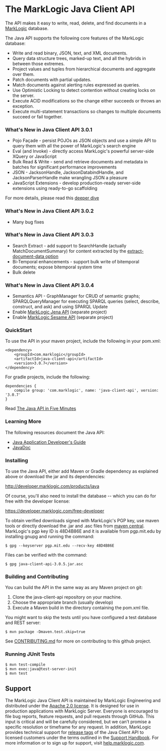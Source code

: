 # The MarkLogic Java Client API

The API makes it easy to write, read, delete, and find documents
in a [MarkLogic](http://developer.marklogic.com/) database.

The Java API supports the following core features of the MarkLogic database:

*  Write and read binary, JSON, text, and XML documents.
*  Query data structure trees, marked-up text, and all the hybrids in between those extremes.
*  Project values and tuples from hierarchical documents and aggregate over them.
*  Patch documents with partial updates.
*  Match documents against alerting rules expressed as queries. 
*  Use Optimistic Locking to detect contention without creating locks on the server.
*  Execute ACID modifications so the change either succeeds or throws an exception.
*  Execute multi-statement transactions so changes to multiple documents succeed or fail together.

### What's New in Java Client API 3.0.1

* Pojo Façade - persist POJOs as JSON objects and use a simple API to query them with all the power
  of MarkLogic's search engine
* Eval (and Invoke) - directly access MarkLogic's powerful server-side XQuery or JavaScript
* Bulk Read & Write - send and retrieve documents and metadata in batches for significant performance
  improvements
* JSON - JacksonHandle, JacksonDatabindHandle, and JacksonParserHandle make wrangling JSON a pleasure
* JavaScript Extensions - develop production-ready server-side extensions using ready-to-go scaffolding

For more details, please read this [deeper dive](http://developer.marklogic.com/features/java-client-api-2)

### What's New in Java Client API 3.0.2

* Many bug fixes

### What's New in Java Client API 3.0.3

* Search Extract - add support to SearchHandle (actually MatchDocumentSummary) for content extracted by
  the [extract-document-data option](http://docs.marklogic.com/search:search#opt-extract-document-data)
* Bi-Temporal enhancements - support bulk write of bitemporal documents; expose bitemporal system time
* Bulk delete

### What's New in Java Client API 3.0.4

* Semantics API - GraphManager for CRUD of semantic graphs; SPARQLQueryManager for executing SPARQL
  queries (select, describe, construct, and ask) and using SPARQL Update
* Enable [MarkLogic Jena API](https://github.com/marklogic/marklogic-jena) (separate project)
* Enable [MarkLogic Sesame API](https://github.com/marklogic/marklogic-sesame) (separate project)

### QuickStart

To use the API in your maven project, include the following in your pom.xml:

    <dependency>
        <groupId>com.marklogic</groupId>
        <artifactId>java-client-api</artifactId>
        <version>3.0.7</version>
    </dependency>

For gradle projects, include the following:

    dependencies {
        compile group: 'com.marklogic', name: 'java-client-api', version: '3.0.7'
    }

Read [The Java API in Five Minutes](http://developer.marklogic.com/try/java/index)

### Learning More

The following resources document the Java API:

* [Java Application Developer's Guide](http://docs.marklogic.com/guide/java)
* [JavaDoc](http://docs.marklogic.com/javadoc/client/index.html)

### Installing

To use the Java API, either add Maven or Gradle dependency as explained above or download the jar and its dependencies:

http://developer.marklogic.com/products/java

Of course, you'll also need to install the database -- which you can do for free with
the developer license:

https://developer.marklogic.com/free-developer

To obtain verified downloads signed with MarkLogic's PGP key, use maven tools or directly download
the .jar and .asc files from
[maven central](http://repo1.maven.org/maven2/com/marklogic/java-client-api/3.0.5/).  MarkLogic's
pgp key ID is 48D4B86E and it is available from pgp.mit.edu by installing gnupg and running the command:

    $ gpg --keyserver pgp.mit.edu --recv-key 48D4B86E

Files can be verified with the command:

    $ gpg java-client-api-3.0.5.jar.asc


### Building and Contributing

You can build the API in the same way as any Maven project on git:

1. Clone the java-client-api repository on your machine.
2. Choose the appropriate branch (usually develop)
3. Execute a Maven build in the directory containing the pom.xml file.

You might want to skip the tests until you have configured a test database and REST server:

    $ mvn package -Dmaven.test.skip=true

See [CONTRIBUTING.md](CONTRIBUTING.md) for more on contributing to this github project.

### Running JUnit Tests

    $ mvn test-compile
    $ mvn exec:java@test-server-init
    $ mvn test

## Support
The MarkLogic Java Client API is maintained by MarkLogic Engineering and distributed under the [Apache 2.0 license](https://github.com/marklogic/java-client-api/blob/master/LICENSE). It is designed for use in production applications with MarkLogic Server. Everyone is encouraged to file bug reports, feature requests, and pull requests through GitHub. This input is critical and will be carefully considered, but we can’t promise a specific resolution or timeframe for any request. In addition, MarkLogic provides technical support for [release tags](https://github.com/marklogic/java-client-api/releases) of the Java Client API to licensed customers under the terms outlined in the [Support Handbook](http://www.marklogic.com/files/Mark_Logic_Support_Handbook.pdf). For more information or to sign up for support, visit [help.marklogic.com](http://help.marklogic.com).
